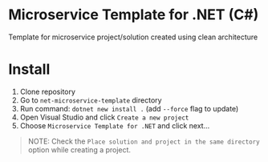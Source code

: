 # Microservice Template for .NET (C#)
Template for microservice project/solution created using clean architecture

# Install
1) Clone repository
2) Go to `net-microservice-template` directory
3) Run command: `dotnet new install .` (add `--force` flag to update)
4) Open Visual Studio and click `Create a new project`
5) Choose `Microservice Template for .NET` and click next...

> NOTE: Check the `Place solution and project in the same directory` option while creating a project.
